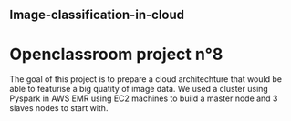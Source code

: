 ## Image-classification-in-cloud
# Openclassroom project n°8

The goal of this project is to prepare a cloud architechture that would be able to featurise a big quatity of image data.
We used a cluster using Pyspark in AWS EMR using EC2 machines to build a master node and 3 slaves nodes to start with.

